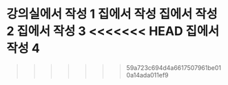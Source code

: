 강의실에서 작성 1
집에서 작성
집에서 작성 2
집에서 작성 3
<<<<<<< HEAD
집에서 작성 4
=======
>>>>>>> 59a723c694d4a6617507961be010a14ada011ef9
